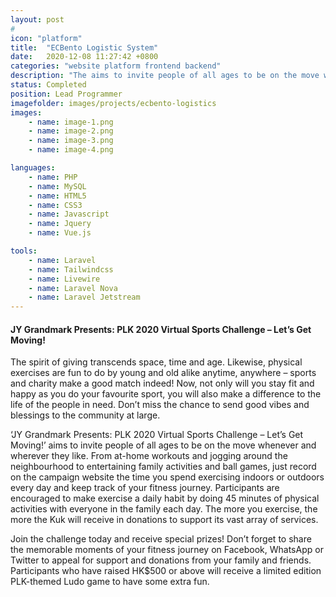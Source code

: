 ```yaml
---
layout: post
# 
icon: "platform"
title:  "ECBento Logistic System"
date:   2020-12-08 11:27:42 +0800
categories: "website platform frontend backend"
description: "The aims to invite people of all ages to be on the move whenever and wherever they like."
status: Completed
position: Lead Programmer
imagefolder: images/projects/ecbento-logistics
images:
    - name: image-1.png
    - name: image-2.png
    - name: image-3.png
    - name: image-4.png

languages: 
    - name: PHP
    - name: MySQL
    - name: HTML5
    - name: CSS3
    - name: Javascript
    - name: Jquery
    - name: Vue.js

tools:
    - name: Laravel
    - name: Tailwindcss
    - name: Livewire
    - name: Laravel Nova
    - name: Laravel Jetstream
---
```

#### JY Grandmark Presents: PLK 2020 Virtual Sports Challenge – Let’s Get Moving!
The spirit of giving transcends space, time and age. Likewise, physical exercises are fun to do by young and old alike anytime, anywhere – sports and charity make a good match indeed! Now, not only will you stay fit and happy as you do your favourite sport, you will also make a difference to the life of the people in need. Don’t miss the chance to send good vibes and blessings to the community at large.

‘JY Grandmark Presents: PLK 2020 Virtual Sports Challenge – Let’s Get Moving!’ aims to invite people of all ages to be on the move whenever and wherever they like. From at-home workouts and jogging around the neighbourhood to entertaining family activities and ball games, just record on the campaign website the time you spend exercising indoors or outdoors every day and keep track of your fitness journey. Participants are encouraged to make exercise a daily habit by doing 45 minutes of physical activities with everyone in the family each day. The more you exercise, the more the Kuk will receive in donations to support its vast array of services.

Join the challenge today and receive special prizes! Don’t forget to share the memorable moments of your fitness journey on Facebook, WhatsApp or Twitter to appeal for support and donations from your family and friends. Participants who have raised HK$500 or above will receive a limited edition PLK-themed Ludo game to have some extra fun.